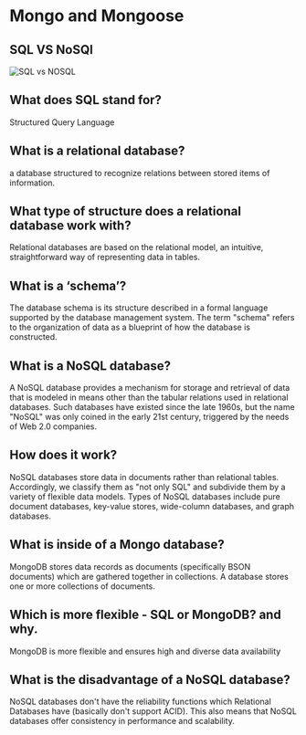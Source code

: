 # Mongo and Mongoose

## SQL VS NoSQl

![SQL vs NOSQL](https://ip1.i.lithium.com/2ab67eb83c8489ad0587c035e1e1f7ca6f84ebce/68747470733a2f2f646f63732e6d6963726f736f66742e636f6d2f656e2d75732f617a7572652f646f63756d656e7464622f6d656469612f646f63756d656e7464622d6e6f73716c2d76732d73716c2f6e6f73716c2d76732d73716c2d636f6d70617269736f6e2e706e67)

## What does SQL stand for?

Structured Query Language

## What is a relational database?

a database structured to recognize relations between stored items of information.

## What type of structure does a relational database work with?

Relational databases are based on the relational model, an intuitive, straightforward way of representing data in tables.

## What is a ‘schema’?

The database schema is its structure described in a formal language supported by the database management system. The term "schema" refers to the organization of data as a blueprint of how the database is constructed.

## What is a NoSQL database?

A NoSQL database provides a mechanism for storage and retrieval of data that is modeled in means other than the tabular relations used in relational databases. Such databases have existed since the late 1960s, but the name "NoSQL" was only coined in the early 21st century, triggered by the needs of Web 2.0 companies.

## How does it work?

NoSQL databases store data in documents rather than relational tables. Accordingly, we classify them as "not only SQL" and subdivide them by a variety of flexible data models. Types of NoSQL databases include pure document databases, key-value stores, wide-column databases, and graph databases.

## What is inside of a Mongo database?

MongoDB stores data records as documents (specifically BSON documents) which are gathered together in collections. A database stores one or more collections of documents.

## Which is more flexible - SQL or MongoDB? and why.

MongoDB is more flexible and ensures high and diverse data availability

## What is the disadvantage of a NoSQL database?

NoSQL databases don't have the reliability functions which Relational Databases have (basically don't support ACID). This also means that NoSQL databases offer consistency in performance and scalability.
